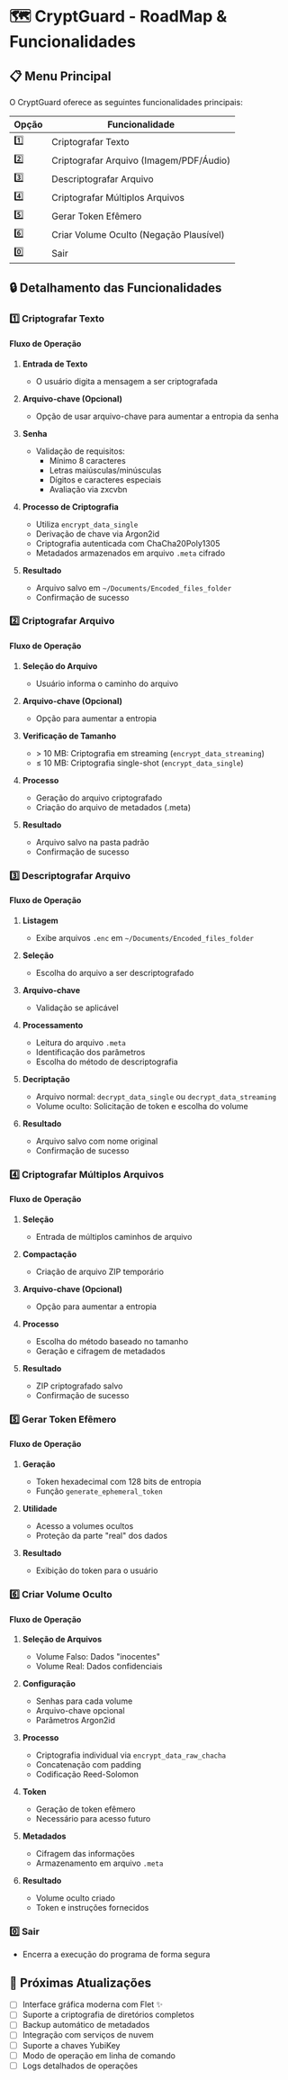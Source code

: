 # 🗺️ CryptGuard - RoadMap & Funcionalidades

## 📋 Menu Principal

O CryptGuard oferece as seguintes funcionalidades principais:

| Opção | Funcionalidade |
|-------|---------------|
| 1️⃣ | Criptografar Texto |
| 2️⃣ | Criptografar Arquivo (Imagem/PDF/Áudio) |
| 3️⃣ | Descriptografar Arquivo |
| 4️⃣ | Criptografar Múltiplos Arquivos |
| 5️⃣ | Gerar Token Efêmero |
| 6️⃣ | Criar Volume Oculto (Negação Plausível) |
| 0️⃣ | Sair |

## 🔒 Detalhamento das Funcionalidades

### 1️⃣ Criptografar Texto

#### Fluxo de Operação
1. **Entrada de Texto**
   - O usuário digita a mensagem a ser criptografada

2. **Arquivo-chave (Opcional)**
   - Opção de usar arquivo-chave para aumentar a entropia da senha

3. **Senha**
   - Validação de requisitos:
     - Mínimo 8 caracteres
     - Letras maiúsculas/minúsculas
     - Dígitos e caracteres especiais
     - Avaliação via zxcvbn

4. **Processo de Criptografia**
   - Utiliza `encrypt_data_single`
   - Derivação de chave via Argon2id
   - Criptografia autenticada com ChaCha20Poly1305
   - Metadados armazenados em arquivo `.meta` cifrado

5. **Resultado**
   - Arquivo salvo em `~/Documents/Encoded_files_folder`
   - Confirmação de sucesso

### 2️⃣ Criptografar Arquivo

#### Fluxo de Operação
1. **Seleção do Arquivo**
   - Usuário informa o caminho do arquivo

2. **Arquivo-chave (Opcional)**
   - Opção para aumentar a entropia

3. **Verificação de Tamanho**
   - \> 10 MB: Criptografia em streaming (`encrypt_data_streaming`)
   - ≤ 10 MB: Criptografia single-shot (`encrypt_data_single`)

4. **Processo**
   - Geração do arquivo criptografado
   - Criação do arquivo de metadados (.meta)

5. **Resultado**
   - Arquivo salvo na pasta padrão
   - Confirmação de sucesso

### 3️⃣ Descriptografar Arquivo

#### Fluxo de Operação
1. **Listagem**
   - Exibe arquivos `.enc` em `~/Documents/Encoded_files_folder`

2. **Seleção**
   - Escolha do arquivo a ser descriptografado

3. **Arquivo-chave**
   - Validação se aplicável

4. **Processamento**
   - Leitura do arquivo `.meta`
   - Identificação dos parâmetros
   - Escolha do método de descriptografia

5. **Decriptação**
   - Arquivo normal: `decrypt_data_single` ou `decrypt_data_streaming`
   - Volume oculto: Solicitação de token e escolha do volume

6. **Resultado**
   - Arquivo salvo com nome original
   - Confirmação de sucesso

### 4️⃣ Criptografar Múltiplos Arquivos

#### Fluxo de Operação
1. **Seleção**
   - Entrada de múltiplos caminhos de arquivo

2. **Compactação**
   - Criação de arquivo ZIP temporário

3. **Arquivo-chave (Opcional)**
   - Opção para aumentar a entropia

4. **Processo**
   - Escolha do método baseado no tamanho
   - Geração e cifragem de metadados

5. **Resultado**
   - ZIP criptografado salvo
   - Confirmação de sucesso

### 5️⃣ Gerar Token Efêmero

#### Fluxo de Operação
1. **Geração**
   - Token hexadecimal com 128 bits de entropia
   - Função `generate_ephemeral_token`

2. **Utilidade**
   - Acesso a volumes ocultos
   - Proteção da parte "real" dos dados

3. **Resultado**
   - Exibição do token para o usuário

### 6️⃣ Criar Volume Oculto

#### Fluxo de Operação
1. **Seleção de Arquivos**
   - Volume Falso: Dados "inocentes"
   - Volume Real: Dados confidenciais

2. **Configuração**
   - Senhas para cada volume
   - Arquivo-chave opcional
   - Parâmetros Argon2id

3. **Processo**
   - Criptografia individual via `encrypt_data_raw_chacha`
   - Concatenação com padding
   - Codificação Reed-Solomon

4. **Token**
   - Geração de token efêmero
   - Necessário para acesso futuro

5. **Metadados**
   - Cifragem das informações
   - Armazenamento em arquivo `.meta`

6. **Resultado**
   - Volume oculto criado
   - Token e instruções fornecidos

### 0️⃣ Sair

- Encerra a execução do programa de forma segura

## 🔄 Próximas Atualizações

- [ ] Interface gráfica moderna com Flet ✨
- [ ] Suporte a criptografia de diretórios completos
- [ ] Backup automático de metadados
- [ ] Integração com serviços de nuvem
- [ ] Suporte a chaves YubiKey
- [ ] Modo de operação em linha de comando
- [ ] Logs detalhados de operações 